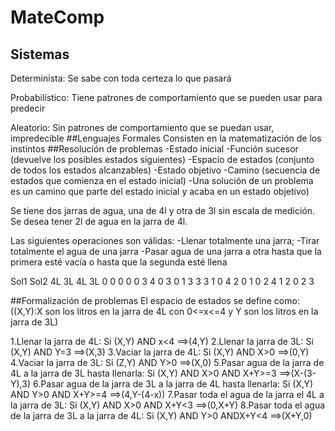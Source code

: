 # MateComp
## Sistemas
Determinista: Se sabe con toda certeza lo que pasará

Probabilístico: Tiene patrones de comportamiento que se pueden usar para predecir

Aleatorio: Sin patrones de comportamiento que se puedan usar, impredecible
##Lenguajes Formales
Consisten en la matematización de los instintos
##Resolución de problemas
-Estado inicial
-Función sucesor (devuelve los posibles estados siguientes)
-Espacio de estados (conjunto de todos los estados alcanzables)
-Estado objetivo
-Camino (secuencia de estados que comienza en el estado inicial)
-Una solución de un problema es un camino que parte del estado inicial y acaba en un estado objetivo)

Se tiene dos jarras de agua, una de 4l y otra de 3l sin escala de medición. Se desea tener 2l de agua en la jarra de 4l.

Las siguientes operaciones son válidas:
-Llenar totalmente una jarra;
-Tirar totalmente el agua de una jarra
-Pasar agua de una jarra a otra hasta que la primera esté vacía o hasta que la segunda esté llena

Sol1    Sol2
4L 3L   4L 3L
0 0     0 0
0 3     4 0
3 0     1 3 
3 3     1 0
4 2     0 1
0 2     4 1 
2 0     2 3

##Formalización de problemas
El espacio de estados se define como: ((X,Y):X son los litros en la jarra de 4L con 0<=x<=4 y Y son los litros en la jarra de 3L)

1.Llenar la jarra de 4L:  Si (X,Y) AND x<4 ==>(4,Y)
2.Llenar la jarra de 3L:  Si (X,Y) AND Y=3 ==>(X,3)
3.Vaciar la jarra de 4L:  Si (X,Y) AND X>0 ==>(0,Y)
4.Vaciar la jarra de 3L:  Si (Z,Y) AND Y>0 ==>(X,0)
5.Pasar agua de la jarra de 4L a la jarra de 3L hasta llenarla: Si (X,Y) AND X>0 AND X+Y>=3 ==>(X-(3-Y),3)
6.Pasar agua de la jarra de 3L a la jarra de 4L hasta llenarla: Si (X,Y) AND Y>0 AND X+Y>=4 ==>(4,Y-(4-x))
7.Pasar toda el agua de la jarra el 4L a la jarra de 3L: Si (X,Y) AND X>0 AND X+Y<3 ==>(0,X+Y)
8.Pasar toda el agua de la jarra de 3L a la jarra de 4L: Si (X,Y) AND Y>0 ANDX+Y<4 ==>(X+Y,0)
